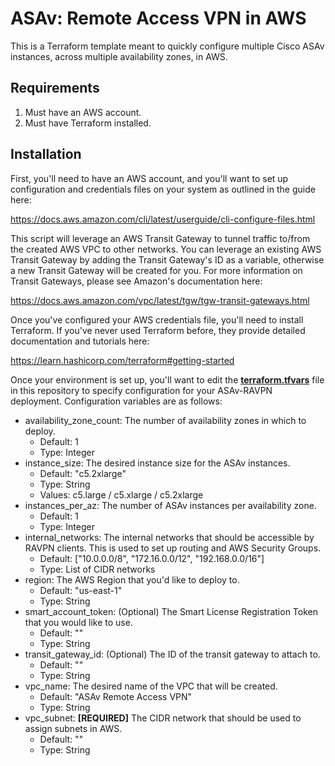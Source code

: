 # ASAv: Remote Access VPN in AWS

This is a Terraform template meant to quickly configure multiple Cisco ASAv instances, across multiple availability zones, in AWS.

## Requirements

1. Must have an AWS account.
2. Must have Terraform installed. 

## Installation

First, you'll need to have an AWS account, and you'll want to set up configuration and credentials files on your system as outlined in the guide here:

https://docs.aws.amazon.com/cli/latest/userguide/cli-configure-files.html

This script will leverage an AWS Transit Gateway to tunnel traffic to/from the created AWS VPC to other networks.  You can leverage an existing AWS Transit Gateway by adding the Transit Gateway's ID as a variable, otherwise a new Transit Gateway will be created for you.  For more information on Transit Gateways, please see Amazon's documentation here:

https://docs.aws.amazon.com/vpc/latest/tgw/tgw-transit-gateways.html

Once you've configured your AWS credentials file, you'll need to install Terraform.  If you've never used Terraform before, they provide detailed documentation and tutorials here:

https://learn.hashicorp.com/terraform#getting-started

Once your environment is set up, you'll want to edit the **[terraform.tfvars](terraform.tfvars)** file in this repository to specify configuration for your ASAv-RAVPN deployment.  Configuration variables are as follows:

- availability_zone_count:  The number of availability zones in which to deploy.
  - Default: 1
  - Type: Integer
- instance_size:  The desired instance size for the ASAv instances.
  - Default: "c5.2xlarge"
  - Type: String
  - Values: c5.large / c5.xlarge / c5.2xlarge
- instances_per_az:  The number of ASAv instances per availability zone.
  - Default: 1
  - Type: Integer
- internal_networks:  The internal networks that should be accessible by RAVPN clients.  This is used to set up routing and AWS Security Groups.
  - Default: ["10.0.0.0/8", "172.16.0.0/12", "192.168.0.0/16"]
  - Type: List of CIDR networks
- region:  The AWS Region that you'd like to deploy to.
  - Default: "us-east-1"
  - Type: String
- smart_account_token:  (Optional) The Smart License Registration Token that you would like to use.
  - Default: ""
  - Type: String
- transit_gateway_id:  (Optional) The ID of the transit gateway to attach to.
  - Default: ""
  - Type: String
- vpc_name:  The desired name of the VPC that will be created.
  - Default: "ASAv Remote Access VPN"
  - Type: String
- vpc_subnet:  **[REQUIRED]** The CIDR network that should be used to assign subnets in AWS.
  - Default: ""
  - Type: String
